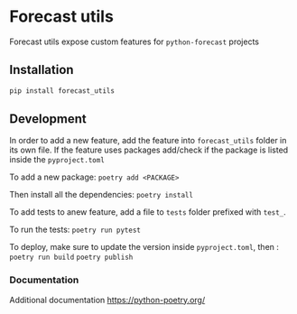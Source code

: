# Forecast utils

Forecast utils expose custom features for `python-forecast` projects

## Installation
```bash
pip install forecast_utils
```

## Development
In order to add a new feature, add the feature into `forecast_utils` folder in its own file.
If the feature uses packages add/check if the package is listed inside the `pyproject.toml`

To add a new package:
`poetry add <PACKAGE>`

Then install all the dependencies:
`poetry install`

To add tests to anew feature, add a file to `tests` folder prefixed with `test_`.

To run the tests:
`poetry run pytest`

To deploy, make sure to update the version inside `pyproject.toml`, then :
`poetry run build`
`poetry publish`

### Documentation
Additional documentation https://python-poetry.org/
